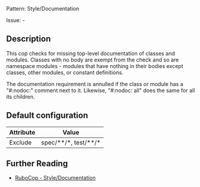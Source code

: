 Pattern: Style/Documentation

Issue: -

## Description

This cop checks for missing top-level documentation of
classes and modules. Classes with no body are exempt from the
check and so are namespace modules - modules that have nothing in
their bodies except classes, other modules, or constant definitions.

The documentation requirement is annulled if the class or module has
a "#:nodoc:" comment next to it. Likewise, "#:nodoc: all" does the
same for all its children.

## Default configuration

Attribute | Value
--- | ---
Exclude | spec/\*\*/\*, test/\*\*/\*

## Further Reading

* [RuboCop - Style/Documentation](https://rubocop.readthedocs.io/en/latest/cops_style/#styledocumentation)
